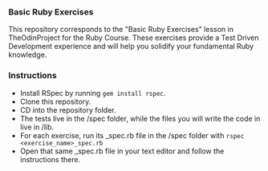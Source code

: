 ### Basic Ruby Exercises

This repository corresponds to the "Basic Ruby Exercises" lesson in TheOdinProject for the Ruby Course.
These exercises provide a Test Driven Development experience and will help you solidify your fundamental Ruby knowledge.

### Instructions

- Install RSpec by running ```gem install rspec```.
- Clone this repository.
- CD into the repository folder.
- The tests live in the /spec folder, while the files you will write the code in live in /lib.
- For each exercise, run its _spec.rb file in the /spec folder with ```rspec <exercise_name>_spec.rb```
- Open that same _spec.rb file in your text editor and follow the instructions there.

